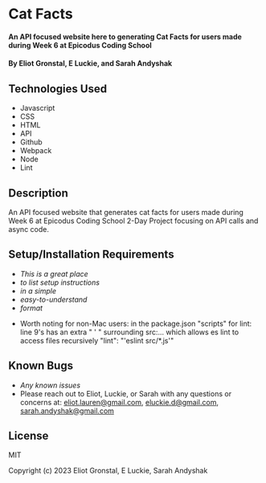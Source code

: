 # Cat Facts

#### An API focused website here to generating Cat Facts for users made during Week 6 at Epicodus Coding School

#### By Eliot Gronstal, E Luckie, and Sarah Andyshak

## Technologies Used

* Javascript
* CSS
* HTML
* API
* Github
* Webpack
* Node
* Lint

## Description
An API focused website that generates cat facts for users made during Week 6 at Epicodus Coding School 2-Day Project focusing on API calls and async code.

## Setup/Installation Requirements

* _This is a great place_
* _to list setup instructions_
* _in a simple_
* _easy-to-understand_
* _format_

<!-- * Clone this repository
* Sign up for an account with GIPHY at the GIPHY developer site
* Get an API key by clicking "Create an App".
* Create a file '.env' and place it in the root folder of the downloaded repository.
* Include API_KEY={your API key} in the text of the .env file.
* Navigate to the root folder of this downloaded repo in your terminal.
* Run npm install.
* Run npm run start to open the page in your default browser. -->

* Worth noting for non-Mac users: in the package.json "scripts" for lint: line 9's has an extra " ' " surrounding src:... which allows es lint to access files recursively  "lint": "'eslint src/*.js'"

## Known Bugs

* _Any known issues_
* Please reach out to Eliot, Luckie, or Sarah with any questions or concerns at: eliot.lauren@gmail.com, eluckie.d@gmail.com, sarah.andyshak@gmail.com

## License

MIT

Copyright (c) 2023 Eliot Gronstal, E Luckie, Sarah Andyshak